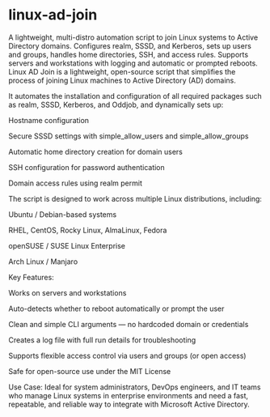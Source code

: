 # linux-ad-join
A lightweight, multi-distro automation script to join Linux systems to Active Directory domains. Configures realm, SSSD, and Kerberos, sets up users and groups, handles home directories, SSH, and access rules. Supports servers and workstations with logging and automatic or prompted reboots.
Linux AD Join is a lightweight, open-source script that simplifies the process of joining Linux machines to Active Directory (AD) domains.

It automates the installation and configuration of all required packages such as realm, SSSD, Kerberos, and Oddjob, and dynamically sets up:

Hostname configuration

Secure SSSD settings with simple_allow_users and simple_allow_groups

Automatic home directory creation for domain users

SSH configuration for password authentication

Domain access rules using realm permit

The script is designed to work across multiple Linux distributions, including:

Ubuntu / Debian-based systems

RHEL, CentOS, Rocky Linux, AlmaLinux, Fedora

openSUSE / SUSE Linux Enterprise

Arch Linux / Manjaro

Key Features:

Works on servers and workstations

Auto-detects whether to reboot automatically or prompt the user

Clean and simple CLI arguments — no hardcoded domain or credentials

Creates a log file with full run details for troubleshooting

Supports flexible access control via users and groups (or open access)

Safe for open-source use under the MIT License

Use Case:
Ideal for system administrators, DevOps engineers, and IT teams who manage Linux systems in enterprise environments and need a fast, repeatable, and reliable way to integrate with Microsoft Active Directory.
